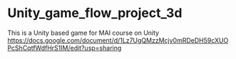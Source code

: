 # Unity_game_flow_project_3d
 This is a Unity based game for MAI course on Unity https://docs.google.com/document/d/1Lz7UgQMzzMcjv0mRDeDH59cXUOPcShCqtfWdfHrS1IM/edit?usp=sharing
